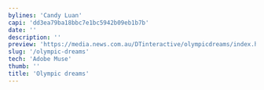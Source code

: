 ```yaml
---
bylines: 'Candy Luan'
capi: 'dd3ea79ba18bbc7e1bc5942b09eb1b7b'
date: ''
description: ''
preview: 'https://media.news.com.au/DTinteractive/olympicdreams/index.html'
slug: '/olympic-dreams'
tech: 'Adobe Muse'
thumb: ''
title: 'Olympic dreams'
---
```

